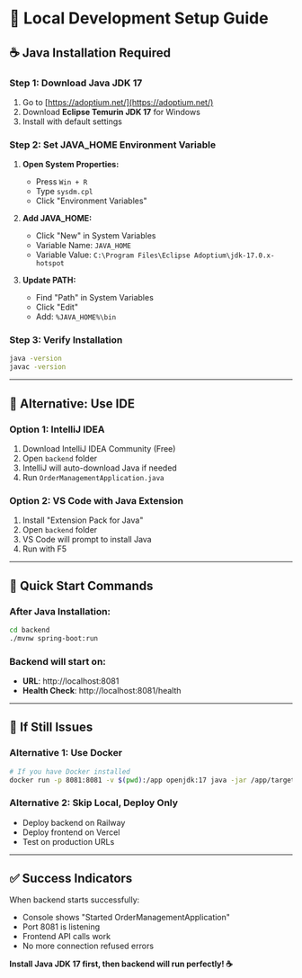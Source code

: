 # 🔧 Local Development Setup Guide

## ☕ Java Installation Required

### Step 1: Download Java JDK 17
1. Go to [https://adoptium.net/](https://adoptium.net/)
2. Download **Eclipse Temurin JDK 17** for Windows
3. Install with default settings

### Step 2: Set JAVA_HOME Environment Variable
1. **Open System Properties:**
   - Press `Win + R`
   - Type `sysdm.cpl`
   - Click "Environment Variables"

2. **Add JAVA_HOME:**
   - Click "New" in System Variables
   - Variable Name: `JAVA_HOME`
   - Variable Value: `C:\Program Files\Eclipse Adoptium\jdk-17.0.x-hotspot`

3. **Update PATH:**
   - Find "Path" in System Variables
   - Click "Edit"
   - Add: `%JAVA_HOME%\bin`

### Step 3: Verify Installation
```bash
java -version
javac -version
```

---

## 🚀 Alternative: Use IDE

### Option 1: IntelliJ IDEA
1. Download IntelliJ IDEA Community (Free)
2. Open `backend` folder
3. IntelliJ will auto-download Java if needed
4. Run `OrderManagementApplication.java`

### Option 2: VS Code with Java Extension
1. Install "Extension Pack for Java"
2. Open `backend` folder
3. VS Code will prompt to install Java
4. Run with F5

---

## 🎯 Quick Start Commands

### After Java Installation:
```bash
cd backend
./mvnw spring-boot:run
```

### Backend will start on:
- **URL**: http://localhost:8081
- **Health Check**: http://localhost:8081/health

---

## 🔧 If Still Issues

### Alternative 1: Use Docker
```bash
# If you have Docker installed
docker run -p 8081:8081 -v $(pwd):/app openjdk:17 java -jar /app/target/*.jar
```

### Alternative 2: Skip Local, Deploy Only
- Deploy backend on Railway
- Deploy frontend on Vercel
- Test on production URLs

---

## ✅ Success Indicators

When backend starts successfully:
- Console shows "Started OrderManagementApplication"
- Port 8081 is listening
- Frontend API calls work
- No more connection refused errors

**Install Java JDK 17 first, then backend will run perfectly! ☕**
